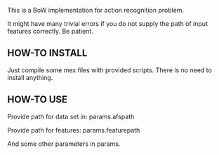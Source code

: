 This is a BoW implementation for action recognition problem.

It might have many trivial errors if you do not supply the path of input features correctly. Be patient.

HOW-TO INSTALL
--------------
Just compile some mex files with provided scripts. There is no need to install anything.

HOW-TO USE
----------
Provide path for data set in: params.afspath

Provide path for features: params.featurepath

And some other parameters in params.